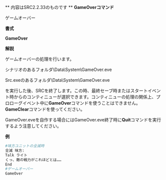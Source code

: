 ** 内容はSRC2.2.33のものです **
**GameOverコマンド**

ゲームオーバー

**書式**

**GameOver**

**解説**

ゲームオーバーの処理を行います。

シナリオのあるフォルダ\Data\System\GameOver.eve

Src.exeのあるフォルダ\Data\System\GameOver.eve

を実行した後、SRCを終了します。この時、最終セーブ時またはスタートイベント時からのコンティニューが選択できます。コンティニューの処理の関係上、プロローグイベント中に**GameOver**コマンドを使うことはできません。**GameClear**コマンドを使ってください。

GameOver.eveを自作する場合にはGameOver.eve終了時に**Quit**コマンドを実行するよう注意してください。

**例**
```sh
#味方ユニットの全滅時
全滅 味方:
Talk ライト
くっ、敵の戦力がこれほどとは……
End
#ゲームオーバー
GameOver
```

